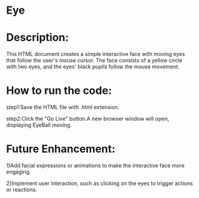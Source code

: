 # Eye
# Description:
This HTML document creates a simple interactive face with moving eyes that follow the user's mouse cursor. The face consists of a yellow circle with two eyes, and the eyes' black pupils follow the mouse movement.

# How to run the code:
step1:Save the HTML file with .html extension.

step2:Click the "Go Live" button.A new browser window will open, displaying EyeBall moving.

# Future Enhancement:
1)Add facial expressions or animations to make the interactive face more engaging.

2)Implement user interaction, such as clicking on the eyes to trigger actions or reactions.
